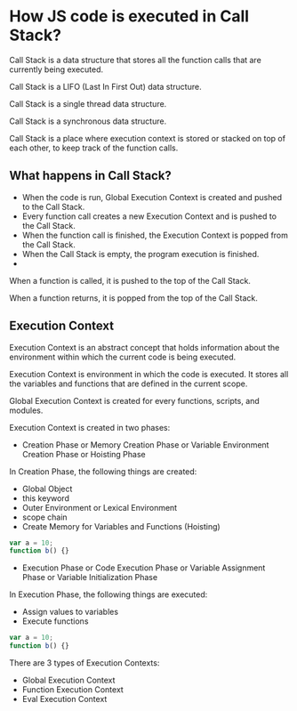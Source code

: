 # How JS code is executed in Call Stack?

Call Stack is a data structure that stores all the function calls that are currently being executed.

Call Stack is a LIFO (Last In First Out) data structure.

Call Stack is a single thread data structure.

Call Stack is a synchronous data structure.

Call Stack is a place where execution context is stored or stacked on top of each other, to keep track of the function calls.

## What happens in Call Stack?

- When the code is run, Global Execution Context is created and pushed to the Call Stack.
- Every function call creates a new Execution Context and is pushed to the Call Stack.
- When the function call is finished, the Execution Context is popped from the Call Stack.
- When the Call Stack is empty, the program execution is finished.
-

When a function is called, it is pushed to the top of the Call Stack.

When a function returns, it is popped from the top of the Call Stack.

## Execution Context

Execution Context is an abstract concept that holds information about the environment within which the current code is being executed.

Execution Context is environment in which the code is executed. It stores all the variables and functions that are defined in the current scope.

Global Execution Context is created for every functions, scripts, and modules.

Execution Context is created in two phases:

- Creation Phase or Memory Creation Phase or Variable Environment Creation Phase or Hoisting Phase

In Creation Phase, the following things are created:

- Global Object
- this keyword
- Outer Environment or Lexical Environment
- scope chain
- Create Memory for Variables and Functions (Hoisting)

```js
var a = 10;
function b() {}
```

- Execution Phase or Code Execution Phase or Variable Assignment Phase or Variable Initialization Phase

In Execution Phase, the following things are executed:

- Assign values to variables
- Execute functions

```js
var a = 10;
function b() {}
```

There are 3 types of Execution Contexts:

- Global Execution Context
- Function Execution Context
- Eval Execution Context
